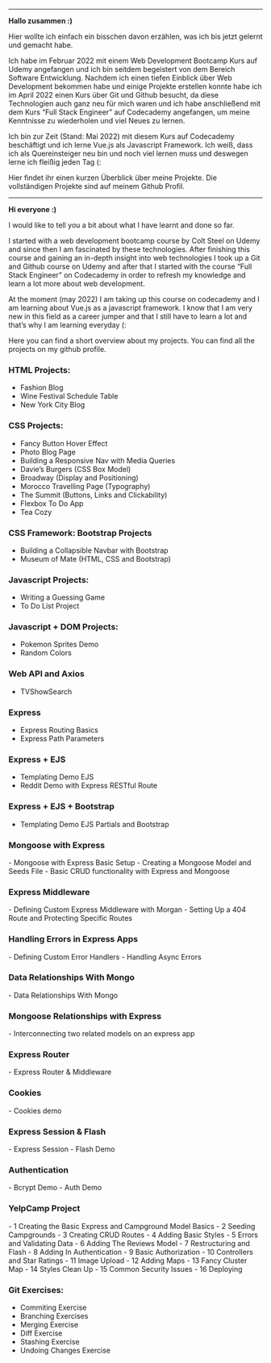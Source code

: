 <hr>
<p><strong>Hallo zusammen :)</strong></p>
<p>Hier wollte ich einfach ein bisschen davon erzählen, was ich bis jetzt gelernt und gemacht habe.</p>
<p>Ich habe im Februar 2022 mit einem Web Development Bootcamp Kurs auf Udemy angefangen und ich bin seitdem begeistert von dem Bereich Software Entwicklung.
Nachdem ich einen tiefen Einblick über Web Development bekommen habe und einige Projekte erstellen konnte habe ich im April 2022 einen Kurs über Git und Github besucht, da diese Technologien auch ganz neu für mich waren und ich habe anschließend mit dem Kurs “Full Stack Engineer” auf Codecademy angefangen, um meine Kenntnisse zu wiederholen und viel Neues zu lernen.</p>
<p>Ich bin zur Zeit (Stand: Mai 2022) mit diesem Kurs auf Codecademy beschäftigt und ich lerne Vue.js als Javascript Framework. Ich weiß, dass ich als Quereinsteiger neu bin und noch viel lernen muss und deswegen lerne ich fleißig jeden Tag (:</p>

<p>Hier findet ihr einen kurzen Überblick über meine Projekte. Die vollständigen Projekte sind auf meinem Github Profil.</p>

<hr>
<p><strong>Hi everyone :)</strong></p>
<p>I would like to tell you a bit about what I have learnt and done so far.</p>
<p>I started with a web development bootcamp course by Colt Steel on Udemy and since then I am fascinated by these technologies.
After finishing this course and gaining an in-depth insight into web technologies I took up a Git and Github course on Udemy and after that I started with the course “Full Stack Engineer” on Codecademy in order to refresh my knowledge and learn a lot more about web development.</p>
<p>At the moment (may 2022) I am taking up this course on codecademy and I am learning about Vue.js as a javascript framework. I know that I am very new in this field as a career jumper and that I still have to learn a lot and that’s why I am learning everyday (:</p>
<p>Here you can find a short overview about my projects. You can find all the projects on my github profile.</p>

<h3>HTML Projects:</h3>
<ul>
<li>Fashion Blog</li>
<li>Wine Festival Schedule Table</li>
<li>New York City Blog</li>
</ul>
<h3>CSS Projects:</h3>
<ul>
<li>Fancy Button Hover Effect</li>
<li>Photo Blog Page</li>
<li>Building a Responsive Nav with Media Queries</li>
<li>Davie’s Burgers (CSS Box Model)</li>
<li>Broadway (Display and Positioning)</li>
<li>Morocco Travelling Page (Typography)</li>
<li>The Summit (Buttons, Links and Clickability)</li>
<li>Flexbox To Do App</li> 
<li>Tea Cozy</li> 
</ul>
<h3>CSS Framework: Bootstrap Projects</h3>
<ul>
<li>Building a Collapsible Navbar with Bootstrap</li>
<li>Museum of Mate (HTML, CSS and Bootstrap)</li>
</ul>
<h3>Javascript Projects:</h3>
<ul>
<li>Writing a Guessing Game</li>
<li>To Do List Project</li>
</ul>
<h3>Javascript + DOM Projects:</h3>
<ul>
<li>Pokemon Sprites Demo</li>
<li>Random Colors</li>
</ul>
<h3>Web API and Axios</h3>
<ul>
<li>TVShowSearch</li>
</ul>
<h3>Express</h3>
<ul>
  <li>Express Routing Basics</li>
  <li>Express Path Parameters</li>
</ul>
<h3>Express + EJS</h3>
<ul>
  <li>Templating Demo EJS</li>
  <li>Reddit Demo with Express RESTful Route</li>
</ul>
<h3>Express + EJS + Bootstrap</h3>
<ul>
  <li>Templating Demo EJS Partials and Bootstrap </li>
  </ul>
<h3>Mongoose with Express</h3>
- Mongoose with Express Basic Setup
- Creating a Mongoose Model and Seeds File
- Basic CRUD functionality with Express and Mongoose

<h3>Express Middleware</h3>
- Defining Custom Express Middleware with Morgan
- Setting Up a 404 Route and Protecting Specific Routes

<h3>Handling Errors in Express Apps</h3>
- Defining Custom Error Handlers
- Handling Async Errors

<h3>Data Relationships With Mongo</h3>
- Data Relationships With Mongo

<h3>Mongoose Relationships with Express</h3>
- Interconnecting two related models on an express app

<h3>Express Router</h3>
- Express Router & Middleware

<h3>Cookies</h3>
- Cookies demo

<h3>Express Session & Flash</h3>
- Express Session
- Flash Demo 

<h3>Authentication</h3>
- Bcrypt Demo
- Auth Demo

<h3>YelpCamp Project</h3>
- 1 Creating the Basic Express and Campground Model Basics
- 2 Seeding Campgrounds 
- 3 Creating CRUD Routes
- 4 Adding Basic Styles
- 5 Errors and Validating Data
- 6 Adding The Reviews Model
- 7 Restructuring and Flash
- 8 Adding In Authentication
- 9 Basic Authorization
- 10 Controllers and Star Ratings
- 11 Image Upload
- 12 Adding Maps
- 13 Fancy Cluster Map
- 14 Styles Clean Up
- 15 Common Security Issues
- 16 Deploying
  
<h3>Git Exercises:</h3>
<ul>
<li>Commiting Exercise</li>
<li>Branching Exercises</li>
<li>Merging Exercise</li>
<li>Diff Exercise</li>
<li>Stashing Exercise</li>
<li>Undoing Changes Exercise</li>
</ul>
